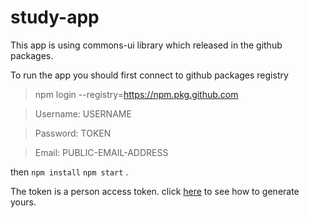 # study-app

This app is using commons-ui library which released in the github packages.

To run the app you should first connect to github packages registry

  > npm login --registry=https://npm.pkg.github.com

  > Username: USERNAME

  > Password: TOKEN

  > Email: PUBLIC-EMAIL-ADDRESS 

then `npm install` `npm start` .

The token is a person access token. click [here](https://help.github.com/en/github/authenticating-to-github/creating-a-personal-access-token-for-the-command-line) to see how to generate yours. 
